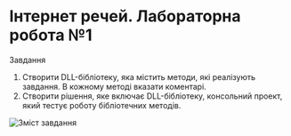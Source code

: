 # Інтернет речей. Лабораторна робота №1

Завдання
1. Створити DLL-бібліотеку, яка містить методи, які реалізують завдання. В
кожному методі вказати коментарі.
2. Створити рішення, яке включає DLL-бібліотеку, консольний проект, який
тестує роботу бібліотечних методів.

![Зміст завдання](https://i.imgur.com/AwXiusF.png)
